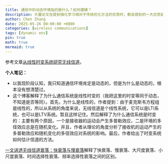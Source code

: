 ```yaml
---
title: 通信中的动态环境指的是什么？如何建模？
description: 大量论文在提到强化学习相对于传统优化方法的优势时，都会提到的一大优势是可以适应动态环境。在熟悉的强化学习应用场景中，例如格子城中，动态环境可能是一股强劲的足以吹动agent的风，也可以是某个位置忽有忽无的陷阱。那么在通信中，信道是描述通信环境的主要指标，那么动态环境中的动态两个字在通信中如何体现？
author: Chen Zhang
date: 2025-05-26 00:00:00 +0800
categories: [wireless communications]
tags: [dynamic env]
pin: true
math: true
mermaid: true
---
```


参考文章[从线性时变系统研究无线信道](https://zhuanlan.zhihu.com/p/364882849)。

**个人笔记：**
- 以我现阶段认知，我只知道通信环境肯定是动态的，但是为什么是动态的，根本没有想清楚过。
- 这个博客解释了为什么通信系统是线性时变的（我把这里的时变等同于动态，不知道是否等同）。首先，为什么是线性的，作者提到：由于麦克斯韦方程组是线性的，所以从系统的角度来说，无线信道是个线性系统，它可以是LTI系统，也可以是LTV系统。暂且这样记住。然后解释了为什么通信系统是时变的：主要有两个原因，一个是接收器的运动会产生多普勒效应，二是环境的多径效应总是在随机变化。并且，作者从理论的角度分析了接收机的运动产生的多普勒效应和随机变化的多径效应对系统的影响。最后，作者给出了时变系统如何估计信道的方法。

[一文讲透无线信道衰落：快衰落与慢衰落](https://zhuanlan.zhihu.com/p/618099103)解释了快衰落、慢衰落、大尺度衰落、小尺度衰落、时间选择性衰落、频率选择性衰落之间的区别。

